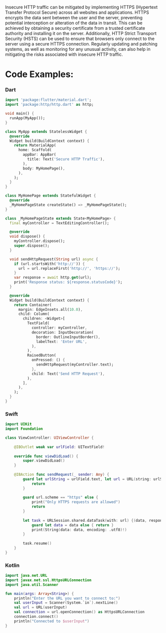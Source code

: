 Insecure HTTP traffic can be mitigated by implementing HTTPS (Hypertext Transfer Protocol Secure) across all websites and applications. HTTPS encrypts the data sent between the user and the server, preventing potential interception or alteration of the data in transit. This can be achieved by obtaining a security certificate from a trusted certificate authority and installing it on the server. Additionally, HTTP Strict Transport Security (HSTS) can be used to ensure that browsers only connect to the server using a secure HTTPS connection. Regularly updating and patching systems, as well as monitoring for any unusual activity, can also help in mitigating the risks associated with insecure HTTP traffic.

# Code Examples:

### Dart

```dart
import 'package:flutter/material.dart';
import 'package:http/http.dart' as http;

void main() {
  runApp(MyApp());
}

class MyApp extends StatelessWidget {
  @override
  Widget build(BuildContext context) {
    return MaterialApp(
      home: Scaffold(
        appBar: AppBar(
          title: Text('Secure HTTP Traffic'),
        ),
        body: MyHomePage(),
      ),
    );
  }
}

class MyHomePage extends StatefulWidget {
  @override
  _MyHomePageState createState() => _MyHomePageState();
}

class _MyHomePageState extends State<MyHomePage> {
  final myController = TextEditingController();

  @override
  void dispose() {
    myController.dispose();
    super.dispose();
  }

  void sendHttpRequest(String url) async {
    if (url.startsWith('http://')) {
      url = url.replaceFirst('http://', 'https://');
    }
    var response = await http.get(url);
    print('Response status: ${response.statusCode}');
  }

  @override
  Widget build(BuildContext context) {
    return Container(
      margin: EdgeInsets.all(10.0),
      child: Column(
        children: <Widget>[
          TextField(
            controller: myController,
            decoration: InputDecoration(
              border: OutlineInputBorder(),
              labelText: 'Enter URL',
            ),
          ),
          RaisedButton(
            onPressed: () {
              sendHttpRequest(myController.text);
            },
            child: Text('Send HTTP Request'),
          ),
        ],
      ),
    );
  }
}
```

### Swift

```swift
import UIKit
import Foundation

class ViewController: UIViewController {
    
    @IBOutlet weak var urlField: UITextField!
    
    override func viewDidLoad() {
        super.viewDidLoad()
    }
    
    @IBAction func sendRequest(_ sender: Any) {
        guard let urlString = urlField.text, let url = URL(string: urlString) else {
            return
        }
        
        guard url.scheme == "https" else {
            print("Only HTTPS requests are allowed")
            return
        }
        
        let task = URLSession.shared.dataTask(with: url) {(data, response, error) in
            guard let data = data else { return }
            print(String(data: data, encoding: .utf8)!)
        }
        
        task.resume()
    }
}
```

### Kotlin

```kotlin
import java.net.URL
import javax.net.ssl.HttpsURLConnection
import java.util.Scanner

fun main(args: Array<String>) {
    println("Enter the URL you want to connect to:")
    val userInput = Scanner(System.`in`).nextLine()
    val url = URL(userInput)
    val connection = url.openConnection() as HttpsURLConnection
    connection.connect()
    println("Connected to $userInput")
}
```

